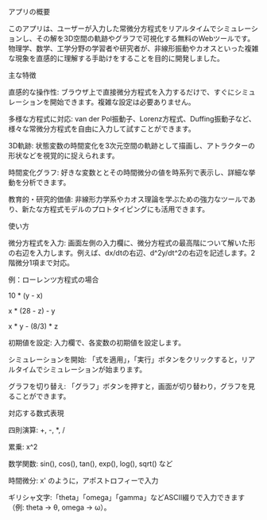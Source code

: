 アプリの概要

このアプリは、ユーザーが入力した常微分方程式をリアルタイムでシミュレーションし、その解を3D空間の軌跡やグラフで可視化する無料のWebツールです。物理学、数学、工学分野の学習者や研究者が、非線形振動やカオスといった複雑な現象を直感的に理解する手助けをすることを目的に開発しました。

主な特徴

直感的な操作性: ブラウザ上で直接微分方程式を入力するだけで、すぐにシミュレーションを開始できます。複雑な設定は必要ありません。

多様な方程式に対応: van der Pol振動子、Lorenz方程式、Duffing振動子など、様々な常微分方程式を自由に入力して試すことができます。

3D軌跡: 状態変数の時間変化を3次元空間の軌跡として描画し、アトラクターの形状などを視覚的に捉えられます。

時間変化グラフ: 好きな変数ととその時間微分の値を時系列で表示し、詳細な挙動を分析できます。

教育的・研究的価値: 非線形力学系やカオス理論を学ぶための強力なツールであり、新たな方程式モデルのプロトタイピングにも活用できます。


使い方

微分方程式を入力: 画面左側の入力欄に、微分方程式の最高階について解いた形の右辺を入力します。例えば、dx/dtの右辺、d^2y/dt^2の右辺を記述します。2階微分1項まで対応。

例：ローレンツ方程式の場合

10 * (y - x)

x * (28 - z) - y

x * y - (8/3) * z

初期値を設定: 入力欄で、各変数の初期値を設定します。

シミュレーションを開始: 「式を適用」，「実行」ボタンをクリックすると，リアルタイムでシミュレーションが始まります。

グラフを切り替え: 「グラフ」ボタンを押すと，画面が切り替わり，グラフを見ることができます。

対応する数式表現

四則演算: +, -, *, /

累乗: x^2 

数学関数: sin(), cos(), tan(), exp(), log(), sqrt() など

時間微分: x' のように，アポストロフィーで入力

ギリシャ文字:「theta」「omega」「gamma」などASCII綴りで入力できます（例: theta → θ, omega → ω）。
